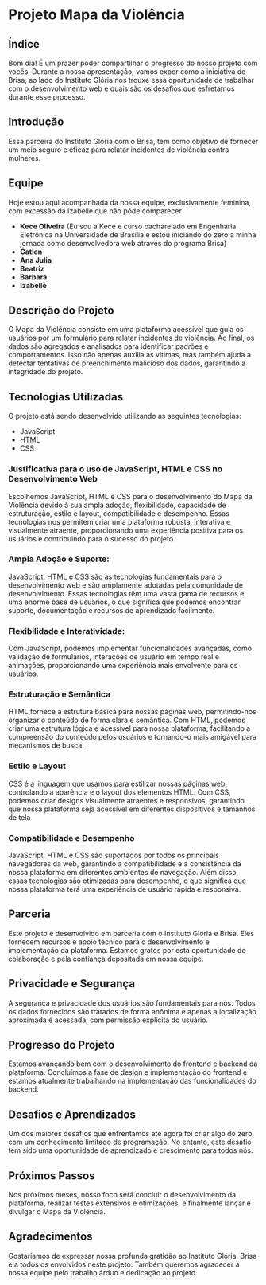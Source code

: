 # Projeto Mapa da Violência

## Índice
Bom dia! É um prazer poder compartilhar o progresso do nosso projeto com vocês. Durante a nossa apresentação, vamos expor como a iniciativa do Brisa, ao lado do
Instituto Glória nos trouxe essa oportunidade de trabalhar com o desenvolvimento web e quais são os desafios que esfretamos durante esse processo.

## Introdução
Essa parceira do Instituto Glória com o Brisa, tem como objetivo de fornecer um meio seguro e eficaz para relatar incidentes de violência contra mulheres.

## Equipe 
Hoje estou aqui acompanhada da nossa equipe, exclusivamente feminina, com excessão da Izabelle que não pôde comparecer.
- **Kece Oliveira** (Eu sou a Kece e curso bacharelado em Engenharia Eletrônica na Universidade de Brasília e estou iniciando do zero a minha jornada como
desenvolvedora web através do programa Brisa) 
- **Catlen**
- **Ana Julia**
- **Beatriz**
- **Barbara**
- **Izabelle**

## Descrição do Projeto
O Mapa da Violência consiste em uma plataforma acessível que guia os usuários por um formulário para relatar incidentes de violência. 
Ao final, os dados são agregados e analisados para identificar padrões e comportamentos. Isso não apenas auxilia as vítimas, mas também ajuda a detectar 
tentativas de preenchimento malicioso dos dados, garantindo a integridade do projeto.

## Tecnologias Utilizadas
O projeto está sendo desenvolvido utilizando as seguintes tecnologias:
- JavaScript
- HTML
- CSS

### Justificativa para o uso de JavaScript, HTML e CSS no Desenvolvimento Web
Escolhemos JavaScript, HTML e CSS para o desenvolvimento do Mapa da Violência devido à sua ampla adoção, flexibilidade, capacidade de estruturação, estilo e 
layout, compatibilidade e desempenho. Essas tecnologias nos permitem criar uma plataforma robusta, interativa e visualmente atraente, proporcionando uma 
experiência positiva para os usuários e contribuindo para o sucesso do projeto.

### Ampla Adoção e Suporte:
JavaScript, HTML e CSS são as tecnologias fundamentais para o desenvolvimento web e são amplamente adotadas pela comunidade de desenvolvimento. Essas tecnologias
têm uma vasta gama de recursos e uma enorme base de usuários, o que significa que podemos encontrar suporte, documentação e recursos de aprendizado facilmente.
### Flexibilidade e Interatividade:
Com JavaScript, podemos implementar funcionalidades avançadas, como validação de formulários, interações de usuário em tempo real e animações, proporcionando 
uma experiência mais envolvente para os usuários.
### Estruturação e Semântica
HTML fornece a estrutura básica para nossas páginas web, permitindo-nos organizar o conteúdo de forma clara e semântica. Com HTML, 
podemos criar uma estrutura lógica e acessível para nossa plataforma, facilitando a compreensão do conteúdo pelos usuários e tornando-o mais amigável para 
mecanismos de busca.
### Estilo e Layout
CSS é a linguagem que usamos para estilizar nossas páginas web, controlando a aparência e o layout dos elementos HTML. Com CSS, podemos 
criar designs visualmente atraentes e responsivos, garantindo que nossa plataforma seja acessível em diferentes dispositivos e tamanhos de tela
### Compatibilidade e Desempenho
JavaScript, HTML e CSS são suportados por todos os principais navegadores da web, garantindo a compatibilidade e a consistência 
da nossa plataforma em diferentes ambientes de navegação. Além disso, essas tecnologias são otimizadas para desempenho, o que significa que nossa plataforma terá
uma experiência de usuário rápida e responsiva.

## Parceria
Este projeto é desenvolvido em parceria com o Instituto Glória e Brisa. Eles fornecem recursos e apoio técnico para o desenvolvimento e implementação da 
plataforma. Estamos gratos por esta oportunidade de colaboração e pela confiança depositada em nossa equipe.

## Privacidade e Segurança
A segurança e privacidade dos usuários são fundamentais para nós. Todos os dados fornecidos são tratados de forma anônima e apenas a localização aproximada é
acessada, com permissão explícita do usuário.

## Progresso do Projeto
Estamos avançando bem com o desenvolvimento do frontend e backend da plataforma. Concluímos a fase de design e implementação do frontend e estamos atualmente 
trabalhando na implementação das funcionalidades do backend.

## Desafios e Aprendizados
Um dos maiores desafios que enfrentamos até agora foi criar algo do zero com um conhecimento limitado de programação. No entanto, este desafio tem sido uma 
oportunidade de aprendizado e crescimento para todos nós.

## Próximos Passos
Nos próximos meses, nosso foco será concluir o desenvolvimento da plataforma, realizar testes extensivos e otimizações, e finalmente lançar e divulgar o 
Mapa da Violência.

## Agradecimentos
Gostaríamos de expressar nossa profunda gratidão ao Instituto Glória, Brisa e a todos os envolvidos neste projeto. Também queremos agradecer à nossa equipe 
pelo trabalho árduo e dedicação ao projeto.



